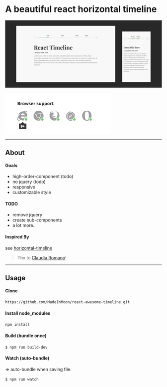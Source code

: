 # A beautiful react horizontal timeline

![screenshot](https://raw.githubusercontent.com/MadeInMoon/react-awesome-timeline/master/client/img/screenshot.jpg)


![support](https://raw.githubusercontent.com/MadeInMoon/react-awesome-timeline/master/client/img/support.png)


----------------



## About



#### Goals

- high-order-component (todo)
- no jquery (todo)
- responsive
- customizable style


#### TODO

- remove jquery
- create sub-components
- a lot more.. 


#### Inspired By

see [horizontal-timeline](https://codyhouse.co/gem/horizontal-timeline/)

>Thx to [Claudia Romano](https://twitter.com/romano_cla)!



----------------


## Usage


#### Clone

`https://github.com/MadeInMoon/react-awesome-timeline.git`


#### Install node_modules

`npm install`


#### Build (bundle once)

`$ npm run build-dev `


#### Watch (auto-bundle)

=> auto-bundle when saving file.

`$ npm run watch`




